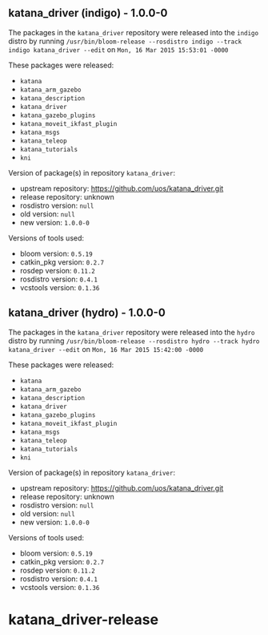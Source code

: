 ## katana_driver (indigo) - 1.0.0-0

The packages in the `katana_driver` repository were released into the `indigo` distro by running `/usr/bin/bloom-release --rosdistro indigo --track indigo katana_driver --edit` on `Mon, 16 Mar 2015 15:53:01 -0000`

These packages were released:
- `katana`
- `katana_arm_gazebo`
- `katana_description`
- `katana_driver`
- `katana_gazebo_plugins`
- `katana_moveit_ikfast_plugin`
- `katana_msgs`
- `katana_teleop`
- `katana_tutorials`
- `kni`

Version of package(s) in repository `katana_driver`:
- upstream repository: https://github.com/uos/katana_driver.git
- release repository: unknown
- rosdistro version: `null`
- old version: `null`
- new version: `1.0.0-0`

Versions of tools used:
- bloom version: `0.5.19`
- catkin_pkg version: `0.2.7`
- rosdep version: `0.11.2`
- rosdistro version: `0.4.1`
- vcstools version: `0.1.36`


## katana_driver (hydro) - 1.0.0-0

The packages in the `katana_driver` repository were released into the `hydro` distro by running `/usr/bin/bloom-release --rosdistro hydro --track hydro katana_driver --edit` on `Mon, 16 Mar 2015 15:42:00 -0000`

These packages were released:
- `katana`
- `katana_arm_gazebo`
- `katana_description`
- `katana_driver`
- `katana_gazebo_plugins`
- `katana_moveit_ikfast_plugin`
- `katana_msgs`
- `katana_teleop`
- `katana_tutorials`
- `kni`

Version of package(s) in repository `katana_driver`:
- upstream repository: https://github.com/uos/katana_driver.git
- release repository: unknown
- rosdistro version: `null`
- old version: `null`
- new version: `1.0.0-0`

Versions of tools used:
- bloom version: `0.5.19`
- catkin_pkg version: `0.2.7`
- rosdep version: `0.11.2`
- rosdistro version: `0.4.1`
- vcstools version: `0.1.36`


# katana_driver-release
